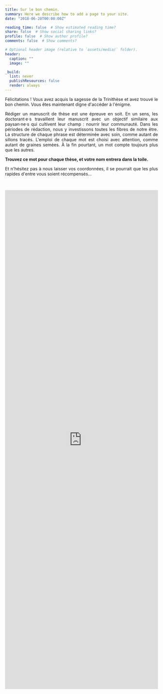 ```yaml
---
title: Sur le bon chemin.
summary: Here we describe how to add a page to your site.
date: "2018-06-28T00:00:00Z"

reading_time: false  # Show estimated reading time?
share: false  # Show social sharing links?
profile: false  # Show author profile?
comments: false  # Show comments?

# Optional header image (relative to `assets/media/` folder).
header:
  caption: ""
  image: ""

_build:
  list: never
  publishResources: false
  render: always  
---
```

<div style="text-align: justify">

Félicitations ! Vous avez acquis la sagesse de la Trinithèse et avez trouvé le bon chemin. Vous êtes maintenant digne d'accéder à l'énigme.

Rédiger un manuscrit de thèse est une épreuve en soit. En un sens, les doctorant·e·s travaillent leur manuscrit avec un objectif similaire aux paysan·ne·s qui cultivent leur champ : nourrir leur communauté. Dans les périodes de rédaction, nous y investissons toutes les fibres de notre être. La structure de chaque phrase est déterminée avec soin, comme autant de sillons tracés. L'emploi de chaque mot est choisi avec attention, comme autant de graines semées. À la fin pourtant, un mot compte toujours plus que les autres.

**Trouvez ce mot pour chaque thèse, et votre nom entrera dans la toile.**

Et n'hésitez pas à nous laisser vos coordonnées, il se pourrait que les plus rapides d'entre vous soient récompensés...
</div>

&nbsp;
&nbsp;
&nbsp;


<iframe src="https://docs.google.com/forms/d/e/1FAIpQLScPpwsy87MYAu_Q9ZBGrUgkL65IZDZf0pw7t7nNF7XQlGdYLQ/viewform?embedded=true" width="100%" height="1645" frameborder="0" marginheight="0" marginwidth="0">Chargement…</iframe>
